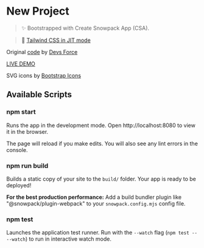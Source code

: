 # New Project

> ✨ Bootstrapped with Create Snowpack App (CSA).

> 💜 [Tailwind CSS in JIT mode](https://www.snowpack.dev/guides/tailwind-css/)

Original [code](https://github.com/YazanAlhalabi/todos-react-ts-tailwind) by [Devs Force](https://www.youtube.com/watch?v=zx_879gAoYo)

[LIVE DEMO](https://serene-blackwell-8757dc.netlify.app)

SVG icons by [Bootstrap Icons](https://icons.getbootstrap.com/)

## Available Scripts

### npm start

Runs the app in the development mode.
Open http://localhost:8080 to view it in the browser.

The page will reload if you make edits.
You will also see any lint errors in the console.

### npm run build

Builds a static copy of your site to the `build/` folder.
Your app is ready to be deployed!

**For the best production performance:** Add a build bundler plugin like "@snowpack/plugin-webpack" to your `snowpack.config.mjs` config file.

### npm test

Launches the application test runner.
Run with the `--watch` flag (`npm test -- --watch`) to run in interactive watch mode.
